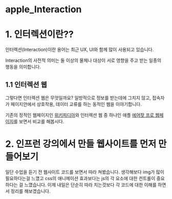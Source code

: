 # apple_Interaction

# 1. 인터렉션이란??
인터렉션(Interaction)이란 용어는 최근 UX, UI와 함께 많이 사용되고 있습니다.

Interaction의 사전적 의미는 둘 이상의 물체나 대상이 서로 영향을 주고 받는 일종의 행동을 의미합니다.


## 1.1 인터렉션 웹
그렇다면 인터렉션 웹은 무엇일까요?
일방적으로 정보를 받는데에 그치지 않고, 접속자가 페이지안에서 상호작용, 데이터 교류를 하는 동적인 웹을 이야기합니다.

기존의 정적인 웹페이지인 [위키피디아](https://ko.wikipedia.org/wiki/%EC%9C%84%ED%82%A4%EB%B0%B1%EA%B3%BC:%EB%8C%80%EB%AC%B8)와
인터렉션 웹 중 하나인 애플 [에어팟 프로 웹페이지](https://www.apple.com/kr/airpods-pro/)를 보면서 비교를 해봅시다.

# 2. 인프런 강의에서 만들 웹사이트를 먼저 만들어보기
일단 수업을 듣기 전 웹사이트 코드를 보면서 따라 쳐봤습니다.
생각해보다 img가 많이 필요하다는걸 느꼈고 
css의 애니메이션 효과보다는 js의 각 요소에 대한 컨트롤이 중요하다는 걸 느꼈습니다.
이제 내일은 단순히 따라 치는것보다 각 코드에 대한 이해를 하면서 정리를 해보겠습니다.